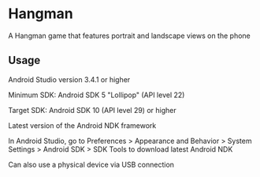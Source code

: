 # Hangman

A Hangman game that features portrait and landscape views on the phone

## Usage

Android Studio version 3.4.1 or higher

Minimum SDK: Android SDK 5 "Lollipop" (API level 22) 

Target SDK: Android SDK 10 (API level 29) or higher

Latest version of the Android NDK framework

In Android Studio, go to Preferences > Appearance and Behavior > System Settings > Android SDK > SDK Tools to download latest Android NDK

Can also use a physical device via USB connection

